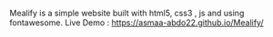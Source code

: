 Mealify is a simple website built with html5, css3 , js and using fontawesome.
Live Demo : https://asmaa-abdo22.github.io/Mealify/
